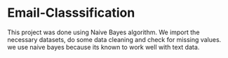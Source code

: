# Email-Classsification
This project was done using Naive Bayes algorithm. 
We import the necessary datasets, do some data cleaning and check for missing values.
we use naive bayes because its known to work well with text data.
